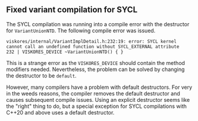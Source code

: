 ## Fixed variant compilation for SYCL

The SYCL compilation was running into a compile error with the destructor for
`VariantUnionNTD`. The following compile error was issued.

```
viskores/internal/VariantImplDetail.h:232:19: error: SYCL kernel cannot call an undefined function without SYCL_EXTERNAL attribute
232 | VISKORES_DEVICE ~VariantUnionNTD() { }
```

This is a strange error as the `VISKORES_DEVICE` should contain the method
modifiers needed. Nevertheless, the problem can be solved by changing the
destructor to be `default`.

However, many compilers have a problem with default destructors. For very in the
weeds reasons, the compiler removes the default destructor and causes subsequent
compile issues. Using an explicit destructor seems like the "right" thing to do,
but a special exception for SYCL compilations with C++20 and above uses a
default destructor.
